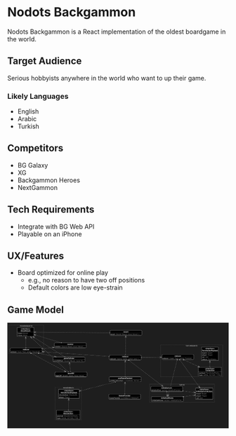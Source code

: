 # Nodots Backgammon

Nodots Backgammon is a React implementation of the oldest boardgame in the world.

## Target Audience

Serious hobbyists anywhere in the world who want to up their game.

### Likely Languages

- English
- Arabic
- Turkish

## Competitors

- BG Galaxy
- XG
- Backgammon Heroes
- NextGammon

## Tech Requirements

- Integrate with BG Web API
- Playable on an iPhone

## UX/Features

- Board optimized for online play
  - e.g., no reason to have two off positions
  - Default colors are low eye-strain

## Game Model

<img alt="alt_text" src="./src/game_diagram.png" />
